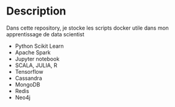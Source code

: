 # Description

Dans cette repository, je stocke les scripts docker utile dans mon apprentissage de data scientist

- Python Scikit Learn
- Apache Spark
- Jupyter notebook
- SCALA, JULIA, R
- Tensorflow
- Cassandra
- MongoDB
- Redis
- Neo4j

